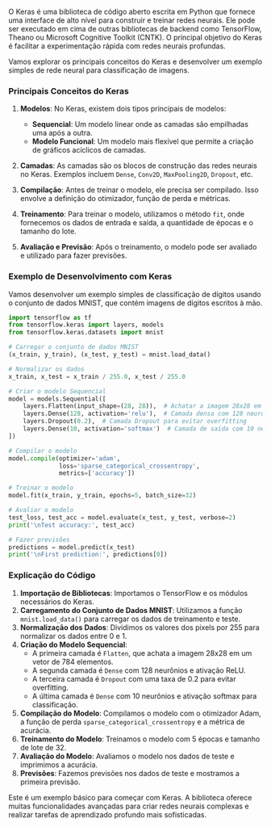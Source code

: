 O Keras é uma biblioteca de código aberto escrita em Python que fornece uma interface de alto nível para construir e treinar redes neurais. Ele pode ser executado em cima de outras bibliotecas de backend como TensorFlow, Theano ou Microsoft Cognitive Toolkit (CNTK). O principal objetivo do Keras é facilitar a experimentação rápida com redes neurais profundas.

Vamos explorar os principais conceitos do Keras e desenvolver um exemplo simples de rede neural para classificação de imagens.

### Principais Conceitos do Keras

1. **Modelos**: No Keras, existem dois tipos principais de modelos:
   - **Sequencial**: Um modelo linear onde as camadas são empilhadas uma após a outra.
   - **Modelo Funcional**: Um modelo mais flexível que permite a criação de gráficos acíclicos de camadas.

2. **Camadas**: As camadas são os blocos de construção das redes neurais no Keras. Exemplos incluem `Dense`, `Conv2D`, `MaxPooling2D`, `Dropout`, etc.

3. **Compilação**: Antes de treinar o modelo, ele precisa ser compilado. Isso envolve a definição do otimizador, função de perda e métricas.

4. **Treinamento**: Para treinar o modelo, utilizamos o método `fit`, onde fornecemos os dados de entrada e saída, a quantidade de épocas e o tamanho do lote.

5. **Avaliação e Previsão**: Após o treinamento, o modelo pode ser avaliado e utilizado para fazer previsões.

### Exemplo de Desenvolvimento com Keras

Vamos desenvolver um exemplo simples de classificação de dígitos usando o conjunto de dados MNIST, que contém imagens de dígitos escritos à mão.

```python
import tensorflow as tf
from tensorflow.keras import layers, models
from tensorflow.keras.datasets import mnist

# Carregar o conjunto de dados MNIST
(x_train, y_train), (x_test, y_test) = mnist.load_data()

# Normalizar os dados
x_train, x_test = x_train / 255.0, x_test / 255.0

# Criar o modelo Sequencial
model = models.Sequential([
    layers.Flatten(input_shape=(28, 28)),  # Achatar a imagem 28x28 em um vetor de 784 elementos
    layers.Dense(128, activation='relu'),  # Camada densa com 128 neurônios e ativação ReLU
    layers.Dropout(0.2),  # Camada Dropout para evitar overfitting
    layers.Dense(10, activation='softmax')  # Camada de saída com 10 neurônios (para 10 classes) e ativação softmax
])

# Compilar o modelo
model.compile(optimizer='adam',
              loss='sparse_categorical_crossentropy',
              metrics=['accuracy'])

# Treinar o modelo
model.fit(x_train, y_train, epochs=5, batch_size=32)

# Avaliar o modelo
test_loss, test_acc = model.evaluate(x_test, y_test, verbose=2)
print('\nTest accuracy:', test_acc)

# Fazer previsões
predictions = model.predict(x_test)
print('\nFirst prediction:', predictions[0])
```

### Explicação do Código

1. **Importação de Bibliotecas**: Importamos o TensorFlow e os módulos necessários do Keras.
2. **Carregamento do Conjunto de Dados MNIST**: Utilizamos a função `mnist.load_data()` para carregar os dados de treinamento e teste.
3. **Normalização dos Dados**: Dividimos os valores dos pixels por 255 para normalizar os dados entre 0 e 1.
4. **Criação do Modelo Sequencial**:
   - A primeira camada é `Flatten`, que achata a imagem 28x28 em um vetor de 784 elementos.
   - A segunda camada é `Dense` com 128 neurônios e ativação ReLU.
   - A terceira camada é `Dropout` com uma taxa de 0.2 para evitar overfitting.
   - A última camada é `Dense` com 10 neurônios e ativação softmax para classificação.
5. **Compilação do Modelo**: Compilamos o modelo com o otimizador Adam, a função de perda `sparse_categorical_crossentropy` e a métrica de acurácia.
6. **Treinamento do Modelo**: Treinamos o modelo com 5 épocas e tamanho de lote de 32.
7. **Avaliação do Modelo**: Avaliamos o modelo nos dados de teste e imprimimos a acurácia.
8. **Previsões**: Fazemos previsões nos dados de teste e mostramos a primeira previsão.

Este é um exemplo básico para começar com Keras. A biblioteca oferece muitas funcionalidades avançadas para criar redes neurais complexas e realizar tarefas de aprendizado profundo mais sofisticadas.